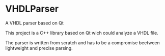 # VHDLParser
A VHDL parser based on Qt

This project is a C++ library based on Qt wich could analyze a VHDL file.

The parser is written from scratch and has to be a compromise beetween lightweight and precise parsing.

